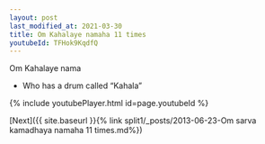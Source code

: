 ```yaml
---
layout: post
last_modified_at: 2021-03-30
title: Om Kahalaye namaha 11 times
youtubeId: TFHok9KqdfQ
---
```

 
 
Om Kahalaye nama 
 
 -  Who has a drum called “Kahala” 
 
  
 
  
 
 
 
 
 
 


{% include youtubePlayer.html id=page.youtubeId %}
 
[Next]({{ site.baseurl }}{% link  split1/_posts/2013-06-23-Om sarva kamadhaya namaha 11 times.md%})
 
